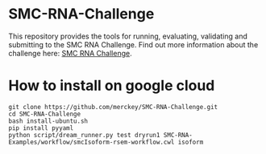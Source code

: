 # SMC-RNA-Challenge

This repository provides the tools for running, evaluating, validating and submitting to the SMC RNA Challenge. Find out more information about the challenge here: [SMC RNA Challenge](https://www.synapse.org/SMC_RNA).

# How to install on google cloud

```
git clone https://github.com/merckey/SMC-RNA-Challenge.git
cd SMC-RNA-Challenge
bash install-ubuntu.sh
pip install pyyaml
python script/dream_runner.py test dryrun1 SMC-RNA-Examples/workflow/smcIsoform-rsem-workflow.cwl isoform

```
